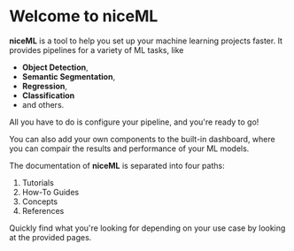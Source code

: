 # Welcome to niceML

**niceML** is a tool to help you set up your machine learning projects faster. 
It provides pipelines for a variety of ML tasks, like

- **Object Detection**,
- **Semantic Segmentation**,
- **Regression**,
- **Classification**
- and others.

All you have to do is configure your pipeline, and you're ready to go!

You can also add your own components to the built-in dashboard, 
where you can compair the results and performance of your ML models.


The documentation of **niceML** is separated into four paths:

1. Tutorials
2. How-To Guides
3. Concepts
4. References


Quickly find what you're looking for depending on
your use case by looking at the provided pages.
